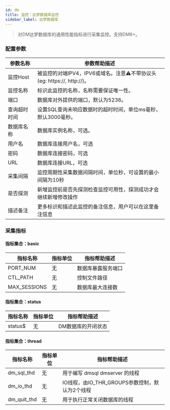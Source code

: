 ```yaml
---
id: dm  
title: 监控：达梦数据库监控      
sidebar_label: 达梦数据库   
---
```


> 对DM达梦数据库的通用性能指标进行采集监控。支持DM8+。

### 配置参数

| 参数名称     | 参数帮助描述                                                 |
| ------------ | ------------------------------------------------------------ |
| 监控Host     | 被监控的对端IPV4，IPV6或域名。注意⚠️不带协议头(eg: https://, http://)。 |
| 监控名称     | 标识此监控的名称，名称需要保证唯一性。                       |
| 端口         | 数据库对外提供的端口，默认为5236。                           |
| 查询超时时间 | 设置SQL查询未响应数据时的超时时间，单位ms毫秒，默认3000毫秒。 |
| 数据库名称   | 数据库实例名称，可选。                                       |
| 用户名       | 数据库连接用户名，可选                                       |
| 密码         | 数据库连接密码，可选                                         |
| URL          | 数据库连接URL，可选                                          |
| 采集间隔     | 监控周期性采集数据间隔时间，单位秒，可设置的最小间隔为10秒   |
| 是否探测     | 新增监控前是否先探测检查监控可用性，探测成功才会继续新增修改操作 |
| 描述备注     | 更多标识和描述此监控的备注信息，用户可以在这里备注信息       |

### 采集指标

#### 指标集合：basic

| 指标名称     | 指标单位 | 指标帮助描述       |
| ------------ | -------- | ------------------ |
| PORT_NUM     | 无       | 数据库暴露服务端口 |
| CTL_PATH     | 无       | 控制文件路径       |
| MAX_SESSIONS | 无       | 数据库最大连接数   |

#### 指标集合：status

| 指标名称 | 指标单位 | 指标帮助描述       |
| -------- | -------- | ------------------ |
| status$  | 无       | DM数据库的开闭状态 |


#### 指标集合：thread

| 指标名称    | 指标单位 | 指标帮助描述                                   |
| ----------- | -------- | ---------------------------------------------- |
| dm_sql_thd  | 无       | 用于编写 dmsql dmserver 的线程                 |
| dm_io_thd   | 无       | IO线程，由IO_THR_GROUPS参数控制，默认为2个线程 |
| dm_quit_thd | 无       | 用于执行正常关闭数据库的线程                   |

